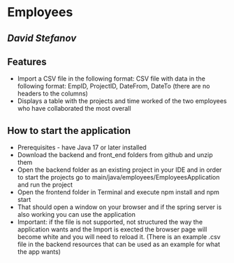 # Employees
## _David Stefanov_

## Features

- Import a CSV file in the following format: CSV file with data in the following format: 
    EmpID, ProjectID, DateFrom, DateTo (there are no headers to the columns)
- Displays a table with the projects and time worked of the two employees who have collaborated
    the most overall

## How to start the application

- Prerequisites - have Java 17 or later installed
- Download the backend and front_end folders from github and unzip them
- Open the backend folder as an existing project in your IDE and in order to start the projects go to main/java/employees/EmployeesApplication and run the project
- Open the frontend folder in Terminal and execute npm install and npm start
- That should open a window on your browser and if the spring server is also working you can use the application
- Important: if the file is not supported, not structured the way the application wants and the Import is exected the browser page will become white and you will need to reload it. (There is an example .csv file in the backend resources that can be used as an example for what the app wants)
